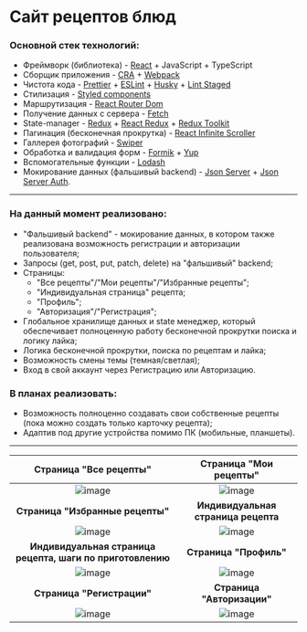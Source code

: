 # Сайт рецептов блюд

### Основной стек технологий:
* Фреймворк (библиотека) - [React](https://react.dev/) + JavaScript + TypeScript
* Сборщик приложения - [CRA](https://create-react-app.dev/docs/getting-started/) + [Webpack](https://webpack.js.org/)
* Чистота кода - [Prettier](https://prettier.io/) + [ESLint](https://eslint.org/) + [Husky](https://www.npmjs.com/package/husky) + [Lint Staged](https://www.npmjs.com/package/lint-staged)
* Стилизация - [Styled components](https://styled-components.com/)
* Маршрутизация - [React Router Dom](https://reactrouter.com/en/main)
* Получение данных с сервера - [Fetch](https://learn.javascript.ru/fetch)
* State-manager - [Redux](https://redux.js.org/) + [React Redux](https://react-redux.js.org/) + [Redux Toolkit](https://redux-toolkit.js.org/)
* Пагинация (бесконечная прокрутка) - [React Infinite Scroller](https://www.npmjs.com/package/react-infinite-scroller)
* Галлерея фотографий - [Swiper](https://swiperjs.com/)
* Обработка и валидация форм - [Formik](https://formik.org/) + [Yup](https://www.npmjs.com/package/yup)
* Вспомогательные функции - [Lodash](https://lodash.com/)
* Мокирование данных (фальшивый backend) - [Json Server](https://www.npmjs.com/package/json-server) + [Json Server Auth](https://www.npmjs.com/package/json-server-auth).

___
### На данный момент реализовано:
* "Фальшивый backend" - мокирование данных, в котором также реализована возможность регистрации и авторизации пользователя;
* Запросы (get, post, put, patch, delete) на "фальшивый" backend;
* Страницы:
  * "Все рецепты"/"Мои рецепты"/"Избранные рецепты";
  * "Индивидуальная страница" рецепта;
  * "Профиль";
  * "Авторизация"/"Регистрация";
* Глобальное хранилище данных и state менеджер, который обеспечивает полноценную работу бесконечной прокрутки поиска и логику лайка;
* Логика бесконечной прокрутки, поиска по рецептам и лайка;
* Возможность смены темы (темная/светлая);
* Вход в свой аккаунт через Регистрацию или Авторизацию.

### В планах реализовать:
* Возможность полноценно создавать свои собственные рецепты (пока можно создать только карточку рецепта);
* Адаптив под другие устройства помимо ПК (мобильные, планшеты).
___

|Страница "Все рецепты"|Страница "Мои рецепты"|
|:--------------:|:--------------:|
|![image](https://github.com/user-attachments/assets/19a81fbd-81ad-4576-b9a6-e8549e738b1a)|![image](https://github.com/user-attachments/assets/3e83097e-c51d-4b7e-b35b-27716380deef)|
|**Страница "Избранные рецепты"**|**Индивидуальная страница рецепта**|
|![image](https://github.com/user-attachments/assets/05e62ad7-40d7-48ba-8b9a-1c56fe285cb1)|![image](https://github.com/user-attachments/assets/a7ef1c91-ee34-4700-be88-efab7286f407)|
|**Индивидуальная страница рецепта, шаги по приготовлению**|**Страница "Профиль"**|
|![image](https://github.com/user-attachments/assets/682349fe-03d0-4476-9f80-345e52e59f6f)|![image](https://github.com/user-attachments/assets/f2b71b07-42e8-4e4c-b41e-43880a0d13f9)|
|**Страница "Регистрации"**|**Страница "Авторизации"**|
|![image](https://github.com/user-attachments/assets/a3110bf7-2ba2-454d-946e-ba5a2b2e60c3)|![image](https://github.com/user-attachments/assets/59ab8e6d-c873-4f5c-bf84-052728bbb949)|
